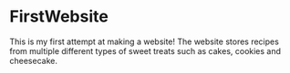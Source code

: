 # FirstWebsite
This is my first attempt at making a website! The website stores recipes from multiple different types of sweet treats such as cakes, cookies and cheesecake.
